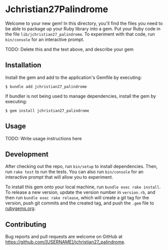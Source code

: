 # Jchristian27Palindrome

Welcome to your new gem! In this directory, you'll find the files you need to be able to package up your Ruby library into a gem. Put your Ruby code in the file `lib/jchristian27_palindrome`. To experiment with that code, run `bin/console` for an interactive prompt.

TODO: Delete this and the text above, and describe your gem

## Installation

Install the gem and add to the application's Gemfile by executing:

    $ bundle add jchristian27_palindrome

If bundler is not being used to manage dependencies, install the gem by executing:

    $ gem install jchristian27_palindrome

## Usage

TODO: Write usage instructions here

## Development

After checking out the repo, run `bin/setup` to install dependencies. Then, run `rake test` to run the tests. You can also run `bin/console` for an interactive prompt that will allow you to experiment.

To install this gem onto your local machine, run `bundle exec rake install`. To release a new version, update the version number in `version.rb`, and then run `bundle exec rake release`, which will create a git tag for the version, push git commits and the created tag, and push the `.gem` file to [rubygems.org](https://rubygems.org).

## Contributing

Bug reports and pull requests are welcome on GitHub at https://github.com/[USERNAME]/jchristian27_palindrome.
